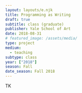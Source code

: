 ```yaml
---
layout: layouts/e.njk
title: Programming as Writing
draft: true
subtitle: class (graduate)
publisher: Yale School of Art
date: 2018-08-31
# featured_image: /assets/media/
type: project
medium:
  - teaching
subtype: class
year: ["2018"]
season: Fall
date_season: Fall 2018
---
```


TK

